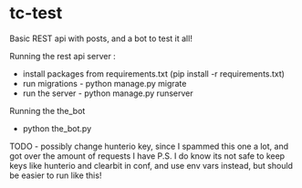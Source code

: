 # tc-test
Basic REST api with posts, and a bot to test it all!

Running the rest api server :
* install packages from requirements.txt (pip install -r requirements.txt)
* run migrations - python manage.py migrate
* run the server - python manage.py runserver

Running the the_bot
* python the_bot.py

TODO - possibly change hunterio key, since I spammed this one a lot, and got over the amount of requests I have 
P.S. I do know its not safe to keep keys like hunterio and clearbit in conf, and use env vars instead, but should be easier to run like this!
